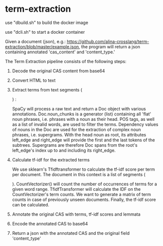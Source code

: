 # term-extraction


use "dbuild.sh" to build the docker image

use "dcli.sh" to start a docker container

Given a document (json), e.g.: https://github.com/alina-crosslang/term-extraction/blob/master/example.json, the program will return a json containing annotated 'cas_content' and 'content_type.'

The Term Extraction pipeline consists of the following steps:


1. Decode the original CAS content from base64
2. Convert HTML to text 
3. Extract terms from text segments (<p>) :
   
   SpaCy will process a raw text and return a Doc object with various annotations. 
   Doc.noun_chunks is a generator (list) containing all 'flat' noun phrases, i.e. phrases with a noun as their head.
   POS tags, as well as a list of invalid words, are used to filter the terms.
   Dependency values of nouns in the Doc are used for the extraction of complex noun phrases, i.e. supergrams. 
   With the head noun as root, its attributes left_edge and right_edge will provide the first and the last tokens of the subtrees.
   Supergrams are therefore Doc spans from the root's left_edge's index up to and including its right_edge.

4. Calculate tf-idf for the extracted terms

   We use sklearn's Tfidftransformer to calculate the tf-idf score per term per document. 
   The document in this context is a list of segments (<p>).
   CountVectorizer() will count the number of occurrences of terms for a given word range.
   TfidfTransformer will calculate the IDF on the CountVectorizer's term counts.
   We want to generate a matrix of term counts in case of previously unseen documents.
   Finally, the tf-idf score can be calculated.
   
5. Annotate the original CAS with terms, tf-idf scores and lemmata
6. Encode the annotated CAS to base64
7. Return a json with the annotated CAS and the original field 'content_type'